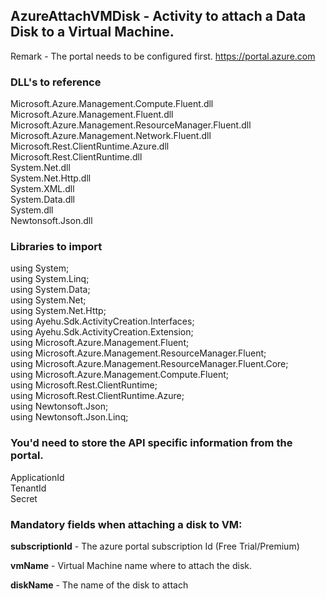 ## AzureAttachVMDisk - Activity to attach a Data Disk to a Virtual Machine.

Remark - The portal needs to be configured first. https://portal.azure.com

### DLL's to reference
Microsoft.Azure.Management.Compute.Fluent.dll<br>
Microsoft.Azure.Management.Fluent.dll<br>
Microsoft.Azure.Management.ResourceManager.Fluent.dll<br>
Microsoft.Azure.Management.Network.Fluent.dll<br>
Microsoft.Rest.ClientRuntime.Azure.dll<br>
Microsoft.Rest.ClientRuntime.dll<br>
System.Net.dll<br>
System.Net.Http.dll<br>
System.XML.dll<br>
System.Data.dll<br>
System.dll<br>
Newtonsoft.Json.dll

### Libraries to import
using System;<br>
using System.Linq;<br>
using System.Data;<br>
using System.Net;<br>
using System.Net.Http;<br>
using Ayehu.Sdk.ActivityCreation.Interfaces;<br>
using Ayehu.Sdk.ActivityCreation.Extension;<br>
using Microsoft.Azure.Management.Fluent;<br>
using Microsoft.Azure.Management.ResourceManager.Fluent;<br>
using Microsoft.Azure.Management.ResourceManager.Fluent.Core;<br>
using Microsoft.Azure.Management.Compute.Fluent;<br>
using Microsoft.Rest.ClientRuntime;<br>
using Microsoft.Rest.ClientRuntime.Azure;<br>
using Newtonsoft.Json;<br>
using Newtonsoft.Json.Linq;

### You'd need to store the API specific information from the portal.

ApplicationId<br>
TenantId<br>
Secret

### Mandatory fields when attaching a disk to VM:

**subscriptionId**		- The azure portal subscription Id (Free Trial/Premium)

**vmName**				- Virtual Machine name where to attach the disk.

**diskName**			- The name of the disk to attach
